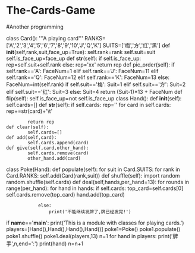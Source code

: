 # The-Cards-Game
#Another programming

class Card():
    '''A playing card'''
    RANKS=['A','2','3','4','5','6','7','8','9','10','J','Q','K']
    SUITS=['梅','方','红','黑']
    def __init__(self,rank,suit,face_up=True):
        self.rank=rank
        self.suit=suit
        self.is_face_up=face_up
    def __str__(self):
        if self.is_face_up:
            rep=self.suit+self.rank
        else:
            rep='xx'
        return rep
    def pic_order(self):
        if self.rank=='A':
            FaceNum=1
        elif self.rank=='J':
            FaceNum=11
        elif self.rank=='Q':
            FaceNum=12
        elif self.rank=='K':
            FaceNum=13
        else:
            FaceNum=int(self.rank)
        if self.suit=='梅':
            Suit=1
        elif self.suit=='方':
            Suit=2
        elif self.suit=='红':
            Suit=3
        else:
            Suit=4
        return (Suit-1)*13 + FaceNum
    def flip(self):
        self.is_face_up=not self.is_face_up
class Hand():
    def __init__(self):
        self.cards=[]
    def __str__(self):
        if self.cards:
            rep=''
            for card in self.cards:
                rep+=str(card)+'\t'

            return rep
    def clear(self):
            self.cards=[]
    def add(self,card):
            self.cards.append(card)
    def give(self,card,other_hand):
            self.cards.remove(card)
            other_hand.add(card)
class Poke(Hand):
    def populate(self):
        for suit in Card.SUITS:
            for rank in Card.RANKS:
                self.add(Card(rank,suit))
    def shuffle(self):
        import random
        random.shuffle(self.cards)
    def deal(self,hands,per_hand=13):
        for rounds in range(per_hand):
            for hand in hands:
                if self.cards:
                    top_card=self.cards[0]
                    self.cards.remove(top_card)
                    hand.add(top_card)

                else:
                    print('不能继续发牌了,牌已经发完!')
if __name__=='__main__':
    print('This is a module with classes for playing cards.')
    players=[Hand(),Hand(),Hand(),Hand()]
    poke1=Poke()
    poke1.populate()
    poke1.shuffle()
    poke1.deal(players,13)
    n=1
    for hand in players:
        print('牌手',n,end=':')
        print(hand)
        n=n+1

